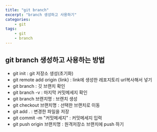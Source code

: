 ```yaml
--- 
title: "git branch" 
excerpt: "branch 생성하고 사용하기"
categories: 
    - git
tags: 
    - git 
    - branch
--- 
```

## git branch 생성하고 사용하는 방법

- git init : git 저장소 생성(초기화)
- git remote add origin {link} : link에 생성한 레포지토리 url복사해서 넣기
- git branch : 깃 브랜치 확인
- git branch -v : 마지막 커밋메세지 확인
- git branch 브랜치명 : 브랜치 생성
- git checkout 브랜치명 : 선택한 브랜치로 이동
- git add . : 변경한 파일을 저장
- git commit -m "커밋메세지" : 커밋메세지 입력
- git push origin 브랜치명 : 원격저장소 브랜치에 push 하기 